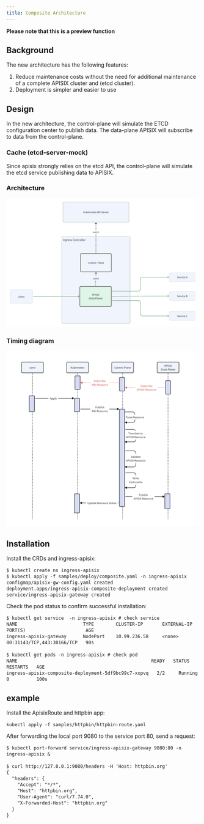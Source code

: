 ```yaml
---
title: Composite Architecture 
---
```


<!--
#
# Licensed to the Apache Software Foundation (ASF) under one or more
# contributor license agreements.  See the NOTICE file distributed with
# this work for additional information regarding copyright ownership.
# The ASF licenses this file to You under the Apache License, Version 2.0
# (the "License"); you may not use this file except in compliance with
# the License.  You may obtain a copy of the License at
#
#     http://www.apache.org/licenses/LICENSE-2.0
#
# Unless required by applicable law or agreed to in writing, software
# distributed under the License is distributed on an "AS IS" BASIS,
# WITHOUT WARRANTIES OR CONDITIONS OF ANY KIND, either express or implied.
# See the License for the specific language governing permissions and
# limitations under the License.
#
-->

**Please note that this is a preview function**

## Background

The new architecture has the following features:

1. Reduce maintenance costs without the need for additional maintenance of a complete APISIX cluster and (etcd cluster).
2. Deployment is simpler and easier to use

## Design

In the new architecture, the control-plane will simulate the ETCD configuration center to publish data.
The data-plane APISIX will subscribe to data from the control-plane.

### Cache (etcd-server-mock)

Since apisix strongly relies on the etcd API, the control-plane will simulate the etcd service publishing data to APISIX.

### Architecture

![ingress-apisix-composite-architecture.png](../../assets/images/ingress-apisix-composite-architecture.png)

### Timing diagram

![ingress-apisix-new-architecture-timing-diagram.png](../../assets/images/ingress-apisix-new-architecture-timing-diagram.png)

## Installation

Install the CRDs and ingress-apisix:

```shell
$ kubectl create ns ingress-apisix
$ kubectl apply -f samples/deploy/composite.yaml -n ingress-apisix
configmap/apisix-gw-config.yaml created
deployment.apps/ingress-apisix-composite-deployment created
service/ingress-apisix-gateway created
```

Check the pod status to confirm successful installation:

```shell
$ kubectl get service  -n ingress-apisix # check service
NAME                        TYPE        CLUSTER-IP       EXTERNAL-IP   PORT(S)                      AGE
ingress-apisix-gateway      NodePort    10.99.236.58     <none>        80:31143/TCP,443:30166/TCP   90s

$ kubectl get pods -n ingress-apisix # check pod
NAME                                                 READY   STATUS    RESTARTS   AGE
ingress-apisix-composite-deployment-5df9bc99c7-xxpvq   2/2     Running   0          100s
```

## example

Install the ApisixRoute and httpbin app:

```shell
kubectl apply -f samples/httpbin/httpbin-route.yaml
```

After forwarding the local port 9080 to the service port 80, send a request:

```shell
$ kubectl port-forward service/ingress-apisix-gateway 9080:80 -n ingress-apisix &

$ curl http://127.0.0.1:9080/headers -H 'Host: httpbin.org'
{
  "headers": {
    "Accept": "*/*", 
    "Host": "httpbin.org", 
    "User-Agent": "curl/7.74.0", 
    "X-Forwarded-Host": "httpbin.org"
  }
}
```
